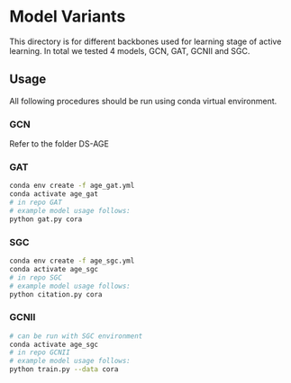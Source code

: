 # Model Variants

This directory is for different backbones used for learning stage of active learning. In total we tested 4 models, GCN, GAT, GCNII and SGC.

## Usage

All following procedures should be run using conda virtual environment.

### GCN

Refer to the folder DS-AGE

### GAT

```bash
conda env create -f age_gat.yml
conda activate age_gat
# in repo GAT
# example model usage follows:
python gat.py cora
```

### SGC

```bash
conda env create -f age_sgc.yml
conda activate age_sgc
# in repo SGC
# example model usage follows:
python citation.py cora
```

### GCNII

```bash
# can be run with SGC environment
conda activate age_sgc
# in repo GCNII
# example model usage follows:
python train.py --data cora
```
